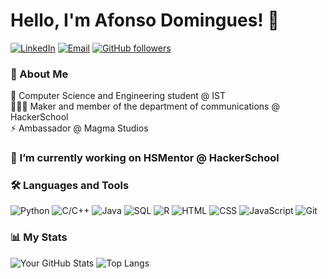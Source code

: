 # Hello, I'm Afonso Domingues! 👋

[![LinkedIn](https://img.shields.io/badge/-LinkedIn-blue?style=for-the-badge&logo=Linkedin&logoColor=white&link=https://www.linkedin.com/in/afonsofsdomingues/)](https://www.linkedin.com/in/afonsofsdomingues/)
[![Email](https://img.shields.io/badge/-Email-red?style=for-the-badge&logo=gmail&logoColor=white&link=mailto:afonso.silva.domingues@tecnico.ulisboa.pt)](mailto:afonso.silva.domingues@tecnico.ulisboa.pt)
[![GitHub followers](https://img.shields.io/github/followers/afonsofsdomingues?label=Follow&style=for-the-badge)](https://github.com/afonsofsdomingues)

### 💬 About Me

 🌱 Computer Science and Engineering student @ IST<br>
 🧑🏻‍💻 Maker and member of the department of communications @ HackerSchool<br>
 ⚡ Ambassador @ Magma Studios

### 🔭 I’m currently working on HSMentor @ HackerSchool

### 🛠 Languages and Tools

![Python](https://img.shields.io/badge/-Python-yellow?style=for-the-badge&logo=python&logoColor=white)
![C/C++](https://img.shields.io/badge/-C/C++-grey?style=for-the-badge&logo=C&logoColor=white)
![Java](https://img.shields.io/badge/-Java-darkred?style=for-the-badge&logo=openjdk&logoColor=white)
![SQL](https://img.shields.io/badge/-SQL-blue?style=for-the-badge&logo=postgresql&logoColor=white)
![R](https://img.shields.io/badge/-R-darkblue?style=for-the-badge&logo=r&logoColor=white)
![HTML](https://img.shields.io/badge/-HTML-lightorange?style=for-the-badge&logo=html5&logoColor=white)
![CSS](https://img.shields.io/badge/-CSS-darkorange?style=for-the-badge&logo=css3&logoColor=white)
![JavaScript](https://img.shields.io/badge/-JavaScript-purple?style=for-the-badge&logo=javascript&logoColor=white)
![Git](https://img.shields.io/badge/-Git-red?style=for-the-badge&logo=git&logoColor=white)

### 📊 My Stats

![Your GitHub Stats](https://github-readme-stats.vercel.app/api?username=afonsofsdomingues&show_icons=true&theme=tokyonight)
![Top Langs](https://github-readme-stats.vercel.app/api/top-langs/?username=afonsofsdomingues&theme=tokyonight)
